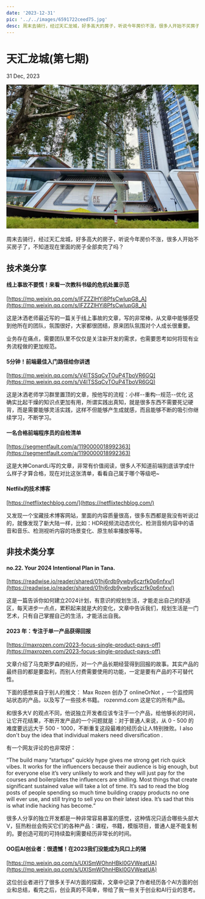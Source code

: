 ```yaml
---
date: '2023-12-31'
pic: '../../images/6591722ceed75.jpg'
desc: 周末去骑行，经过天汇龙城，好多高大的房子，听说今年房价不涨，很多人开始不买房子了，不知道现在里面的房子全部卖完了吗？
---
```

# 天汇龙城(第七期)

31 Dec, 2023

![Snipaste_2023-12-31_21-36-23.jpg](../../images/6591722ceed75.jpg)

周末去骑行，经过天汇龙城，好多高大的房子，听说今年房价不涨，很多人开始不买房子了，不知道现在里面的房子全部卖完了吗？

## 技术类分享

#### 线上事故不要慌！来看一次教科书级的危机处置示范  

[https://mp.weixin.qq.com/s/lFZZZlHYi8PfsCwIupG8_A](https://mp.weixin.qq.com/s/lFZZZlHYi8PfsCwIupG8_A)

这是沐洒老师最近写的一篇关于线上事故的文章，写的非常棒，从文章中能够感受到他所在的团队，氛围很好，大家都很团结，原来团队氛围对个人成长很重要。

业务存在痛点，需要团队里不仅仅是关注新开发的需求，也需要思考如何将现有业务流程做的更加规范。

#### 5分钟！前端最佳入门路径给你讲透

[https://mp.weixin.qq.com/s/V4ITSSqCvTOuP4TboVR6GQ](https://mp.weixin.qq.com/s/V4ITSSqCvTOuP4TboVR6GQ)

这是沐洒老师学习群里置顶的文章，按他写的流程：小样--重构--规范--优化
这确实比起干燥的知识点更加有用，所谓实践出真知，就是很多东西不需要死记硬背，而是需要能够灵活实践，这样不但能够产生成就感，而且能够不断的吸引你继续学习，不断学习。


#### 一名合格前端程序员的自检清单

[https://segmentfault.com/a/1190000018992363](https://segmentfault.com/a/1190000018992363)

这是大神ConardLi写的文章，非常有价值阅读，很多人不知道前端到底该学成什么样子才算合格，现在对比这张清单，看看自己属于哪个等级吧~


#### Netfilx的技术博客

[https://netflixtechblog.com/](https://netflixtechblog.com/)

又发现一个宝藏技术博客网站，里面的内容质量很高，很多东西都是我没有听说过的，就像发现了新大陆一样，比如：HDR视频流动态优化、检测音频内容中的语音和音乐、检测视听内容的场景变化、原生帧率播放等等。

## 非技术类分享


#### no.22. Your 2024 Intentional Plan in Tana.

[https://readwise.io/reader/shared/01hj6rdb9ywby6czrfk0p6nfxv/](https://readwise.io/reader/shared/01hj6rdb9ywby6czrfk0p6nfxv/)

这是一篇告诉你如何建立2024计划，有意识的规划生活，才能走出自己的舒适区，每天进步一点点，累积起来就是大的变化，文章中告诉我们，规划生活是一门艺术，只有自己掌握自己的生活，才能活出自我。

#### 2023 年：专注于单一产品获得回报

[https://maxrozen.com/2023-focus-single-product-pays-off](https://maxrozen.com/2023-focus-single-product-pays-off)

文章介绍了马克斯罗森的经历，对一个产品长期经营得到回报的故事。其实产品的最终目的都是要盈利，而别人付费需要使用的功能，一定是要有产品的不可替代性。

下面的感想来自于别人的推文：
 Max Rozen 创办了 onlineOrNot ，一个监控网站状态的产品，以及写了一些技术书籍。 rozenmd.com 这是它的所有产品。

和很多大V 的观点不同，他说独立开发者应该专注于一个产品，给他够长的时间，让它开花结果，不断开发产品的一个问题就是：对于普通人来说，从 0 - 500 的难度要远远大于 500 - 1000，不断重复这段最难的经历会让人特别挫败。I also don't buy the idea that individual makers need diversification .

 有一个网友评论的也非常好：

“The build many “startups” quickly hype gives me strong get rich quick vibes.
It works for the influencers because their audience is big enough, but for everyone else it’s very unlikely to work and they will just pay for the courses and boilerplates the influencers are shilling.
Most things that create significant sustained value will take a lot of time.
It’s sad to read the blog posts of people spending so much time building crappy products no one will ever use, and still trying to sell you on their latest idea.
It’s sad that this is what indie hacking has become.“  

 很多人分享的独立开发都是一种非常容易暴富的感觉，这种情况只适合哪些头部大V，狂热粉丝会购买它们的各种产品：课程，书籍，模版项目，普通人是不能复制的。要创造可观的可持续盈利需要经历非常长的时间。



#### OO后AI创业者：很遗憾！在2023我们没能成为风口上的猪

[https://mp.weixin.qq.com/s/UXISmWOhnHBkI0GVWeatUA](https://mp.weixin.qq.com/s/UXISmWOhnHBkI0GVWeatUA)

这位创业者进行了很多关于AI方面的探索，文章中记录了作者经历各个AI方面的创业和总结，看完之后，创业真的不简单，带给了我一些关于创业和AI行业的思考。